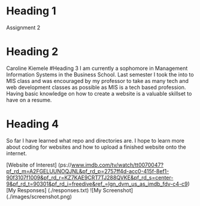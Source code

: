 # Heading 1
Assignment 2
# Heading 2
Caroline Kiemele
#Heading 3
I am currently a sophomore in Management Information Systems in the Business School.  Last semester I took the into to MIS class and was encouraged by my professor to take as many tech and web development classes as possible as MIS is a tech based profession.  Having basic knowledge on how to create a website is a valuable skillset to have on a resume.  
# Heading 4
So far I have learned what repo and directories are.  I hope to learn more about coding for websites and how to upload a finished website onto the internet.

[Website of Interest] (ps://www.imdb.com/tv/watch/tt0070047?pf_rd_m=A2FGELUUNOQJNL&pf_rd_p=2757ff4d-acc0-415f-8ef1-90f3107f1009&pf_rd_r=KZ7KAE9CRT7TJ288QVKE&pf_rd_s=center-9&pf_rd_t=90301&pf_rd_i=freedive&ref_=lgn_dvm_us_as_imdb_fdv-c4-c9)
[My Responses] (./responses.txt)
![My Screenshot] (./images/screenshot.png)
